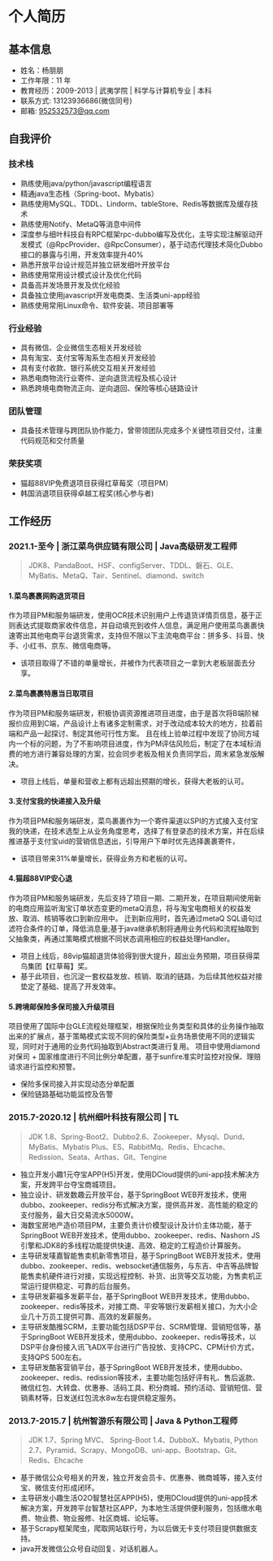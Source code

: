 # 个人简历

## 基本信息

* 姓名：杨朋朋
* 工作年限：11 年
* 教育经历：2009-2013 | 武夷学院 | 科学与计算机专业 | 本科
* 联系方式: 13123936686(微信同号)
* 邮箱: 952532573@qq.com

## 自我评价

### 技术栈
* 熟练使用java/python/javascript编程语言
* 精通java生态栈（Spring-boot、Mybatis）
* 熟练使用MySQL、TDDL、Lindorm、tableStore、Redis等数据库及缓存技术
* 熟练使用Notify、MetaQ等消息中间件
* 深度参与细叶科技自有RPC框架rpc-dubbo编写及优化，主导实现‌注解驱动开发模式‌（@RpcProvider、@RpcConsumer），基于动态代理技术简化Dubbo接口的暴露与引用，‌开发效率提升40%
* 熟悉开放平台设计规范并独立研发细叶开放平台
* 熟练使用常用设计模式设计及优化代码
* 具备高并发场景开发及优化经验
* 具备独立使用javascript开发电商类、生活类uni-app经验
* 熟练使用常用Linux命令、软件安装、项目部署等

### 行业经验
* 具有微信、企业微信生态相关开发经验
* 具有淘宝、支付宝等淘系生态相关开发经验
* 具有支付收款、银行系统交互相关开发经验
* 熟悉电商物流行业寄件、逆向退货流程及核心设计
* 熟悉跨境电商物流正向、逆向退回、保险等核心链路设计

### 团队管理
* 具备技术管理与跨团队协作能力，曾带领团队完成多个关键性项目交付，注重代码规范和交付质量

### 荣获奖项
* 猫超88VIP免费退项目获得红草莓奖（项目PM）
* 韩国消退项目获得卓越工程奖(核心参与者)

## 工作经历

### 2021.1-至今 | 浙江菜鸟供应链有限公司 | Java高级研发工程师
> JDK8、PandaBoot、HSF、configServer、TDDL、磐石、GLE、MyBatis、MetaQ、Tair、Sentinel、diamond、switch

#### 1.菜鸟裹裹网购退货项目

作为项目PM和服务端研发，使用OCR技术识别用户上传退货详情页信息，基于正则表达式提取商家收件信息，并自动填充到收件人信息，满足用户使用菜鸟裹裹快速寄出其他电商平台退货需求，支持但不限以下主流电商平台：拼多多、抖音、快手、小红书、京东、微信电商等。

* 该项目取得了不错的单量增长，并被作为代表项目之一拿到大老板层面去分享。

#### 2.菜鸟裹裹特惠当日取项目

作为项目PM和服务端研发，积极协调资源推进项目进度，由于是首次将B端阶梯报价应用到C端，产品设计上有诸多定制需求，对于改动成本较大的地方，拉着前端和产品一起探讨、制定其他可行性方案。
且在线上验单过程中发现了协同方域内一个标的问题，为了不影响项目进度，作为PM评估风险后，制定了在本域标消费的地方进行兼容处理的方案，拉会同步老板及相关负责同学后，周末紧急发版解决。

* 项目上线后，单量和营收上都有远超出预期的增长，获得大老板的认可。

#### 3.支付宝我的快递接入及升级

作为项目PM和服务端研发，菜鸟裹裹作为一个寄件渠道以SPI的方式接入支付宝我的快递，在技术选型上从业务角度思考，选择了有登录态的技术方案，并在后续推进基于支付宝uid的营销信息透出，引导用户下单时优先选择裹裹寄件，

* 该项目带来31%单量增长，获得业务方和老板的认可。

#### 4.猫超88VIP安心退

作为项目PM和服务端研发，先后支持了项目一期、二期开发，在项目期间使用新的电商应用监听淘宝订单状态变更的metaQ消息，将与淘宝电商相关的权益发放、取消、核销等收口到新应用中。
迁到新应用时，首先通过metaQ SQL语句过滤符合条件的订单，降低消息量;基于java继承机制将通用业务代码和流程抽取到父抽象类，再通过策略模式根据不同状态调用相应的权益处理Handler。

* 项目上线后，88vip猫超退货体验得到很大提升，超出业务预期，项目获得菜鸟集团【红草莓】奖。
* 基于此项目，也沉淀一套权益发放、核销、取消的链路，为后续其他权益对接垫定了基础、提高了开发效率。

#### 5.跨境邮保险多保司接入升级项目

项目使用了国际中台GLE流程处理框架，根据保险业务类型和具体的业务操作抽取出来的扩展点，基于策略模式实现不同的保险类型+业务场景使用不同的逻辑实现，同时对于通用的业务代码抽取到Abstract类进行复用。
项目中使用diamond对保司 + 国家维度进行不同比例分单配置，基于sunfire准实时监控对投保、理赔请求进行监控和预警。

* 保险多保司接入并实现动态分单配置
* 保险链路基础功能监控及告警


### 2015.7-2020.12 | 杭州细叶科技有限公司 | TL
> JDK 1.8、Spring-Boot2、Dubbo2.6、Zookeeper、Mysql、Durid、MyBatis、Mybatis Plus、ES、RabbitMq、Redis、Ehcache、Redission、Seata、Arthas、Git、Tengine

* 独立开发小趣1元夺宝APP(H5)开发，使用DCloud提供的uni-app技术解决方案，开发跨平台夺宝商城项目。
* 独立设计、研发数趣云开放平台，基于SpringBoot WEB开发技术，使用dubbo、zookeeper、redis分布式解决方案，提供高并发、高性能的稳定的支付服务，最大日交易流水5000W。
* 海数宝房地产造价项目PM，主要负责计价模型设计及计价主体功能，基于SpringBoot WEB开发技术，使用dubbo、zookeeper、redis、Nashorn JS 引擎和JDK8的多线程功能提供快速、高效、稳定的工程造价计算服务。
* 主导研发唛嘉智能售卖机新零售项目，基于SpringBoot WEB开发技术，使用dubbo、zookeeper、redis、websocket通信服务，与东吉、中吉等品牌智能售卖机硬件进行对接，实现远程控制、补货、出货等交互功能，为售卖机正常运行提供稳定、可靠的后台服务。
* 主导研发薪福多发薪平台，基于SpringBoot WEB开发技术，使用dubbo、zookeeper、redis等技术，对接工商、平安等银行发薪相关接口，为大小企业几十万员工提供可靠、高效的发薪服务。
* 主导研发酷推SCRM，主要功能包括DSP平台、SCRM管理、营销短信等，基于SpringBoot WEB开发技术，使用dubbo、zookeeper、redis等技术，以DSP平台身份接入讯飞ADX平台进行广告投放、支持CPC、CPM计价方式，支持QPS 500左右。
* 主导研发酷客营销平台，基于SpringBoot WEB开发技术，使用dubbo、zookeeper、redis、redission等技术，主要功能包括好评有礼、售后返款、微信红包、大转盘、优惠券、活码工具、积分商城、预约活动、营销短信、营销素材等，日发送红包流水8w左右提供稳定服务。

### 2013.7-2015.7 | 杭州智游乐有限公司 | Java & Python工程师
> JDK 1.7、Spring MVC、 Spring-Boot 1.4、DubboX、Mybatis, Python 2.7、Pyramid、Scrapy、MongoDB、uni-app、Bootstrap、Git、Redis、Ehcache

* 基于微信公众号相关的开发，独立开发会员卡、优惠券、微商城等，接入支付宝、微信支付形成闭环。
* 主导研发小趣生活O2O智慧社区APP(H5)，使用DCloud提供的uni-app技术解决方案，开发跨平台智慧社区APP，为本地生活提供便利服务，包括缴水电费、物业费、物业报修、社区商城、论坛等。
* 基于Scrapy框架爬虫，爬取网站联行号，为以后做无卡支付项目提供数据支持。
* java开发微信公众号自动回复、对话机器人。






